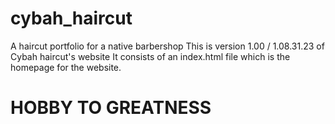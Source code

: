 # cybah_haircut
A haircut portfolio for a native  barbershop
This is version 1.00 / 1.08.31.23 of Cybah haircut's website
It consists of an index.html file which is the homepage for the website.

# HOBBY TO GREATNESS
